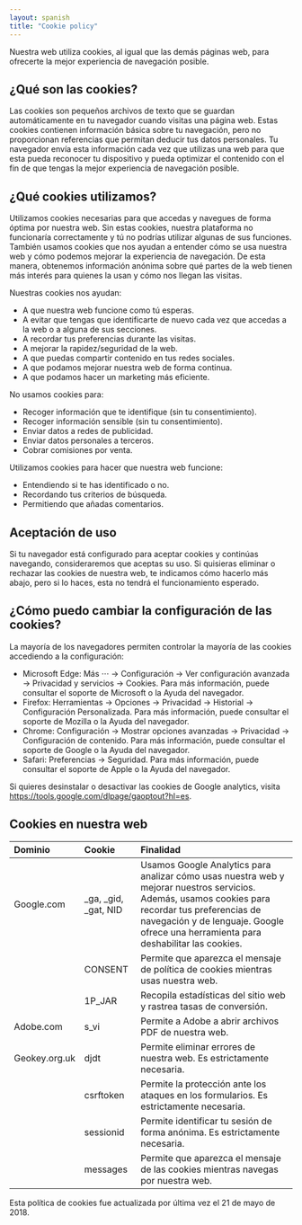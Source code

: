 ```yaml
---
layout: spanish
title: "Cookie policy"
---
```


Nuestra web utiliza cookies, al igual que las demás páginas web, para ofrecerte la mejor experiencia de navegación posible.

## ¿Qué son las cookies?

Las cookies son pequeños archivos de texto que se guardan automáticamente en tu navegador cuando visitas una página web. Estas cookies contienen información básica sobre tu navegación, pero no proporcionan referencias que permitan deducir tus datos personales. Tu navegador envía esta información cada vez que utilizas una web para que esta pueda reconocer tu dispositivo y pueda optimizar el contenido con el fin de que tengas la mejor experiencia de navegación posible.

## ¿Qué cookies utilizamos?

Utilizamos cookies necesarias para que accedas y navegues de forma óptima por nuestra web. Sin estas cookies, nuestra plataforma no funcionaría correctamente y tú no podrías utilizar algunas de sus funciones. También usamos cookies que nos ayudan a entender cómo se usa nuestra web y cómo podemos mejorar la experiencia de navegación. De esta manera, obtenemos información anónima sobre qué partes de la web tienen más interés para quienes la usan y cómo nos llegan las visitas.

Nuestras cookies nos ayudan:
- A que nuestra web funcione como tú esperas.
- A evitar que tengas que identificarte de nuevo cada vez que accedas a la web o a alguna de sus secciones.
- A recordar tus preferencias durante las visitas.
- A mejorar la rapidez/seguridad de la web.
- A que puedas compartir contenido en tus redes sociales.
- A que podamos mejorar nuestra web de forma continua.
- A que podamos hacer un marketing más eficiente.

No usamos cookies para:
- Recoger información que te identifique (sin tu consentimiento).
- Recoger información sensible (sin tu consentimiento).
- Enviar datos a redes de publicidad.
- Enviar datos personales a terceros.
- Cobrar comisiones por venta.

Utilizamos cookies para hacer que nuestra web funcione:
- Entendiendo si te has identificado o no.
- Recordando tus criterios de búsqueda.
- Permitiendo que añadas comentarios.

## Aceptación de uso
Si tu navegador está configurado para aceptar cookies y continúas navegando, consideraremos que aceptas su uso. Si quisieras eliminar o rechazar las cookies de nuestra web, te indicamos cómo hacerlo más abajo, pero si lo haces, esta no tendrá el funcionamiento esperado.

## ¿Cómo puedo cambiar la configuración de las cookies?

La mayoría de los navegadores permiten controlar la mayoría de las cookies accediendo a la configuración:
- Microsoft Edge: Más ⋅⋅⋅ -> Configuración -> Ver configuración avanzada -> Privacidad y servicios -> Cookies.
Para más información, puede consultar el soporte de Microsoft o la Ayuda del navegador.
- Firefox: Herramientas -> Opciones -> Privacidad -> Historial -> Configuración Personalizada.
Para más información, puede consultar el soporte de Mozilla o la Ayuda del navegador.
- Chrome: Configuración -> Mostrar opciones avanzadas -> Privacidad -> Configuración de contenido.
Para más información, puede consultar el soporte de Google o la Ayuda del navegador.
- Safari: Preferencias -> Seguridad.
Para más información, puede consultar el soporte de Apple o la Ayuda del navegador.

Si quieres desinstalar o desactivar las cookies de Google analytics, visita https://tools.google.com/dlpage/gaoptout?hl=es.

## Cookies en nuestra web

| Dominio | Cookie | Finalidad |
| :----- | :---------- | :------ |
| Google.com | \_ga, \_gid, \_gat, NID | Usamos Google Analytics para analizar cómo usas nuestra web y mejorar nuestros servicios. Además, usamos cookies para recordar tus preferencias de navegación y de lenguaje. Google ofrece una herramienta para deshabilitar las cookies. |
| | CONSENT | Permite que aparezca el mensaje de política de cookies mientras usas nuestra web. |
| | 1P_JAR | Recopila estadísticas del sitio web y rastrea tasas de conversión. |
|Adobe.com | s_vi | Permite a Adobe a abrir archivos PDF de nuestra web. |
| Geokey.org.uk | djdt | Permite eliminar errores de nuestra web. Es estrictamente necesaria. |
| | csrftoken | Permite la protección ante los ataques en los formularios. Es estrictamente necesaria. |
| | sessionid |Permite identificar tu sesión de forma anónima. Es estrictamente necesaria. |
| | messages | Permite que aparezca el mensaje de las cookies mientras navegas por nuestra web. |

Esta política de cookies fue actualizada por última vez el 21 de mayo de 2018.
